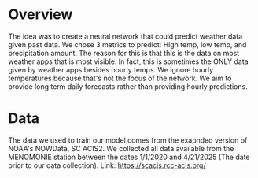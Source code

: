 # Overview
The idea was to create a neural network that could predict weather data given past data. We chose 3 metrics to predict: High temp, low temp, and precipitation amount. The reason for this is that this is the data on most weather apps that is most visible. In fact, this is sometimes the ONLY data given by weather apps besides hourly temps. We ignore hourly temperatures because that's not the focus of the network. We aim to provide long term daily forecasts rather than providing hourly predictions.
# Data
The data we used to train our model comes from the exapnded version of NOAA's NOWData, SC ACIS2. We collected all data available from the MENOMONIE station between the dates 1/1/2020 and 4/21/2025 (The date prior to our data collection). 
Link: https://scacis.rcc-acis.org/
